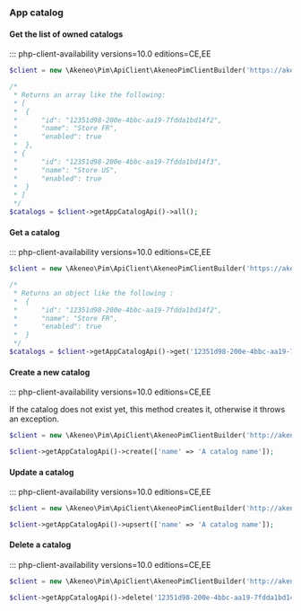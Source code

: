 ### App catalog


#### Get the list of owned catalogs
::: php-client-availability versions=10.0 editions=CE,EE

```php
$client = new \Akeneo\Pim\ApiClient\AkeneoPimClientBuilder('https://akeneo.com/')->buildAuthenticatedByPassword('client_id', 'secret', 'admin', 'admin');

/*
 * Returns an array like the following:
 * [
 *  {
 *      "id": "12351d98-200e-4bbc-aa19-7fdda1bd14f2",
 *      "name": "Store FR",
 *      "enabled": true
 *  },
 * {
 *      "id": "12351d98-200e-4bbc-aa19-7fdda1bd14f3",
 *      "name": "Store US",
 *      "enabled": true
 *  }
 * ]
 */
$catalogs = $client->getAppCatalogApi()->all();
```


#### Get a catalog
::: php-client-availability versions=10.0 editions=CE,EE

```php
$client = new \Akeneo\Pim\ApiClient\AkeneoPimClientBuilder('https://akeneo.com/')->buildAuthenticatedByPassword('client_id', 'secret', 'admin', 'admin');

/*
 * Returns an object like the following :
 *  {
 *      "id": "12351d98-200e-4bbc-aa19-7fdda1bd14f2",
 *      "name": "Store FR",
 *      "enabled": true
 *  }
 */
$catalogs = $client->getAppCatalogApi()->get('12351d98-200e-4bbc-aa19-7fdda1bd14f2');
```

#### Create a new catalog
::: php-client-availability versions=10.0 editions=CE,EE

If the catalog does not exist yet, this method creates it, otherwise it throws an exception.

```php
$client = new \Akeneo\Pim\ApiClient\AkeneoPimClientBuilder('http://akeneo.com/')->buildAuthenticatedByPassword('client_id', 'secret', 'admin', 'admin');

$client->getAppCatalogApi()->create(['name' => 'A catalog name']);
```


#### Update a catalog
::: php-client-availability versions=10.0 editions=CE,EE

```php
$client = new \Akeneo\Pim\ApiClient\AkeneoPimClientBuilder('http://akeneo.com/')->buildAuthenticatedByPassword('client_id', 'secret', 'admin', 'admin');

$client->getAppCatalogApi()->upsert(['name' => 'A catalog name']);
```


#### Delete a catalog
::: php-client-availability versions=10.0 editions=CE,EE

```php
$client = new \Akeneo\Pim\ApiClient\AkeneoPimClientBuilder('http://akeneo.com/')->buildAuthenticatedByPassword('client_id', 'secret', 'admin', 'admin');

$client->getAppCatalogApi()->delete('12351d98-200e-4bbc-aa19-7fdda1bd14f2');
```
